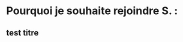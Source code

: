 
<html>
<title> Mes motivations
</title>
<link href="/style.css" type="text/css" rel="stylesheet" />
<h1> Pourquoi je souhaite rejoindre S. :</h1>
<h2> test titre </h2>
</html>
